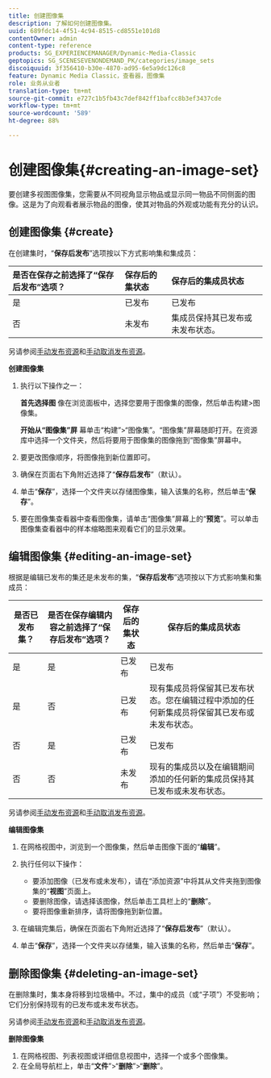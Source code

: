 ```yaml
---
title: 创建图像集
description: 了解如何创建图像集。
uuid: 689fdc14-4f51-4c94-8515-cd8551e101d8
contentOwner: admin
content-type: reference
products: SG_EXPERIENCEMANAGER/Dynamic-Media-Classic
geptopics: SG_SCENESEVENONDEMAND_PK/categories/image_sets
discoiquuid: 3f356410-b30e-4870-ad95-6e5a9dc126c8
feature: Dynamic Media Classic，查看器，图像集
role: 业务从业者
translation-type: tm+mt
source-git-commit: e727c1b5fb43c7def842ff1bafcc8b3ef3437cde
workflow-type: tm+mt
source-wordcount: '589'
ht-degree: 88%

---
```



# 创建图像集{#creating-an-image-set}

要创建多视图图像集，您需要从不同视角显示物品或显示同一物品不同侧面的图像。这是为了向观看者展示物品的图像，使其对物品的外观或功能有充分的认识。

## 创建图像集 {#create}

在创建集时，“**保存后发布**”选项按以下方式影响集和集成员：

| 是否在保存之前选择了“保存后发布”选项？ | 保存后的集状态 | 保存后的集成员状态 |
|:--- |:--- |:--- |
| 是 | 已发布 | 已发布 |
| 否 | 未发布 | 集成员保持其已发布或未发布状态。 |

另请参阅[手动发布资源](publishing-files.md#manually_publishing_assets)和[手动取消发布资源](publishing-files.md#manually_unpublishing_assets)。

**创建图像集**

1. 执行以下操作之一：

   **首先选择图** 像在浏览面板中，选择您要用于图像集的图像，然后单击构建>图像集。

   **开始从“图像集”屏** 幕单击“构建”>“图像集”。“图像集”屏幕随即打开。在资源库中选择一个文件夹，然后将要用于图像集的图像拖到“图像集”屏幕中。

1. 要更改图像顺序，将图像拖到新位置即可。
1. 确保在页面右下角附近选择了“**保存后发布**”（默认）。
1. 单击“**保存**”，选择一个文件夹以存储图像集，输入该集的名称，然后单击“**保存**”。
1. 要在图像集查看器中查看图像集，请单击“图像集”屏幕上的“**预览**”。可以单击图像集查看器中的样本缩略图来观看它们的显示效果。

## 编辑图像集  {#editing-an-image-set}

根据是编辑已发布的集还是未发布的集，“**保存后发布**”选项按以下方式影响集和集成员：

| 是否已发布集？ | 是否在保存编辑内容之前选择了“保存后发布”选项？ | 保存后的集状态 | 保存后的集成员状态 |
|--- |--- |--- |--- |
| 是 | 是 | 已发布 | 已发布 |
| 是 | 否 | 已发布 | 现有集成员将保留其已发布状态。您在编辑过程中添加的任何新集成员将保留其已发布或未发布状态。 |
| 否 | 是 | 已发布 | 已发布 |
| 否 | 否 | 未发布 | 现有的集成员以及在编辑期间添加的任何新的集成员保持其已发布或未发布状态。 |

另请参阅[手动发布资源](publishing-files.md#manually_publishing_assets)和[手动取消发布资源](publishing-files.md#manually_unpublishing_assets)。

**编辑图像集**

1. 在网格视图中，浏览到一个图像集，然后单击图像下面的“**编辑**”。
1. 执行任何以下操作：

   * 要添加图像（已发布或未发布），请在“添加资源”中将其从文件夹拖到图像集的“**视图**”页面上。
   * 要删除图像，请选择该图像，然后单击工具栏上的“**删除**”。
   * 要将图像重新排序，请将图像拖到新位置。

1. 在编辑完集后，确保在页面右下角附近选择了“**保存后发布**”（默认）。
1. 单击“**保存**”，选择一个文件夹以存储集，输入该集的名称，然后单击“**保存**”。

## 删除图像集  {#deleting-an-image-set}

在删除集时，集本身将移到垃圾桶中。不过，集中的成员（或“子项”）不受影响；它们分别保持现有的已发布或未发布状态。

另请参阅[手动发布资源](publishing-files.md#manually_publishing_assets)和[手动取消发布资源](publishing-files.md#manually_unpublishing_assets)。

**删除图像集**

1. 在网格视图、列表视图或详细信息视图中，选择一个或多个图像集。
1. 在全局导航栏上，单击“**文件**”>“**删除**”>“**删除**”。

